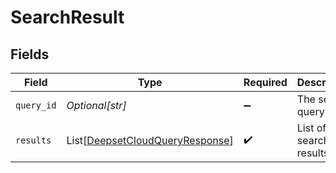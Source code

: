 # SearchResult


## Fields

| Field                                                                               | Type                                                                                | Required                                                                            | Description                                                                         |
| ----------------------------------------------------------------------------------- | ----------------------------------------------------------------------------------- | ----------------------------------------------------------------------------------- | ----------------------------------------------------------------------------------- |
| `query_id`                                                                          | *Optional[str]*                                                                     | :heavy_minus_sign:                                                                  | The search query                                                                    |
| `results`                                                                           | List[[DeepsetCloudQueryResponse](../../models/shared/deepsetcloudqueryresponse.md)] | :heavy_check_mark:                                                                  | List of search results.                                                             |